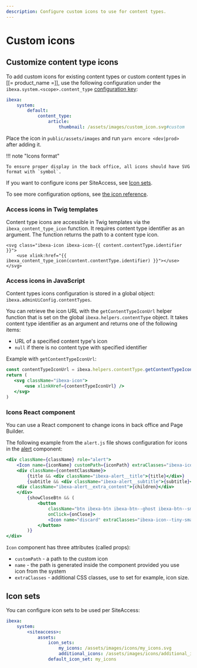 ```yaml
---
description: Configure custom icons to use for content types.
---
```


# Custom icons

## Customize content type icons

To add custom icons for existing content types or custom content types in [[= product_name =]], use the following configuration under the `ibexa.system.<scope>.content_type` [configuration key](configuration.md#configuration-files):

```yaml
ibexa:
    system:
        default:
            content_type:
                article:
                    thumbnail: /assets/images/custom_icon.svg#custom
```

Place the icon in `public/assets/images` and run `yarn encore <dev|prod>` after adding it.

!!! note "Icons format"

    To ensure proper display in the back office, all icons should have SVG format with `symbol`.

If you want to configure icons per SiteAccess, see [Icon sets](#icon-sets).

To see more configuration options, see [the icon reference](icon_twig_functions.md).

### Access icons in Twig templates

Content type icons are accessible in Twig templates via the `ibexa_content_type_icon` function.
It requires content type identifier as an argument. The function returns the path to a content type icon.

```twig
<svg class="ibexa-icon ibexa-icon-{{ content.contentType.identifier }}">
    <use xlink:href="{{ ibexa_content_type_icon(content.contentType.identifier) }}"></use>
</svg>
```

### Access icons in JavaScript

Content types icons configuration is stored in a global object: `ibexa.adminUiConfig.contentTypes`.

You can retrieve the icon URL with the `getContentTypeIconUrl` helper function that is set on the global `ibexa.helpers.contentType` object.
It takes content type identifier as an argument and returns one of the following items:

- URL of a specified content type's icon
- `null` if there is no content type with specified identifier

Example with `getContentTypeIconUrl`:

```jsx
const contentTypeIconUrl = ibexa.helpers.contentType.getContentTypeIconUrl(contentTypeIdentifier);
return (
   <svg className="ibexa-icon">
       <use xlinkHref={contentTypeIconUrl} />
   </svg>
)
```

### Icons React component

You can use a React component to change icons in back office and Page Builder.

The following example from the `alert.js` file shows configuration for icons in the [alert](reusable_components.md#alerts) component:

```jsx hl_lines="2"
<div className={className} role="alert">
    <Icon name={iconName} customPath={iconPath} extraClasses="ibexa-icon--small ibexa-alert__icon" />
    <div className={contentClassName}>
        {title && <div className="ibexa-alert__title">{title}</div>}
        {subtitle && <div className="ibexa-alert__subtitle">{subtitle}</div>}
    <div className="ibexa-alert__extra_content">{children}</div>
    </div>
        {showCloseBtn && (
            <button
                className="btn ibexa-btn ibexa-btn--ghost ibexa-btn--small ibexa-btn--no-text ibexa-alert__close-btn"
                onClick={onClose}>
                <Icon name="discard" extraClasses="ibexa-icon--tiny-small" />
            </button>
        )}
</div>
```

`Icon` component has three attributes (called props):

- `customPath` - a path to the custom icon
- `name` - the path is generated inside the component provided you use icon from the system
- `extraClasses` - additional CSS classes, use to set for example, icon size.

## Icon sets

You can configure icon sets to be used per SiteAccess:

``` yaml
ibexa:
    system:
        <siteaccess>:
            assets:
                icon_sets:
                    my_icons: /assets/images/icons/my_icons.svg
                    additional_icons: /assets/images/icons/additional_icons.svg
                default_icon_set: my_icons
```
